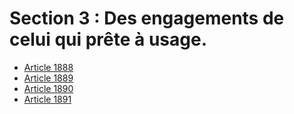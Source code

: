 # Section 3 : Des engagements de celui qui prête à usage.

- [Article 1888](article-1888.md)
- [Article 1889](article-1889.md)
- [Article 1890](article-1890.md)
- [Article 1891](article-1891.md)
